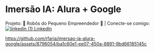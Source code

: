 # Imersão IA: Alura + Google
Projeto: 🤖 Robôs do Pequeno Empreendedor 💼 | Conecte-se comigo: <a href="https://www.linkedin.com/in/rodrigocfaria/"> ![linkedin (1)](https://github.com/rfaria/imersao-ia-alura-google/assets/8796054/a7489af2-89d8-4047-9373-f33121f10b67)
 <a href="https://www.linkedin.com/in/rodrigocfaria/">LinkedIn</a>

https://github.com/rfaria/imersao-ia-alura-google/assets/8796054/ba1c60e1-ee07-450a-8891-9bd66185145c
